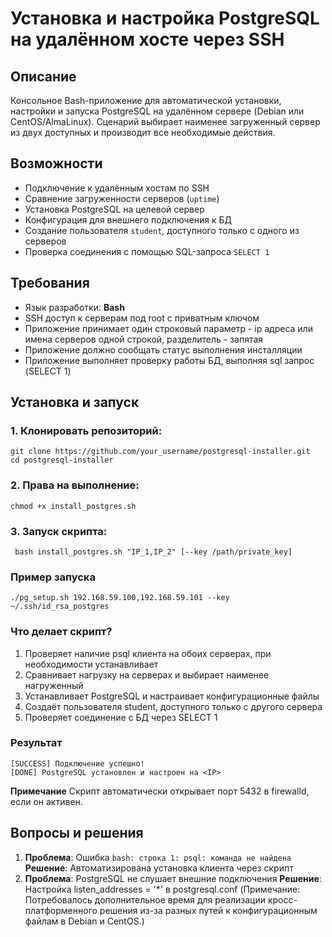 # Установка и настройка PostgreSQL на удалённом хосте через SSH

## Описание

Консольное Bash-приложение для автоматической установки, настройки и запуска PostgreSQL на удалённом сервере (Debian или CentOS/AlmaLinux). Сценарий выбирает наименее загруженный сервер из двух доступных и производит все необходимые действия.

## Возможности

- Подключение к удалённым хостам по SSH
- Сравнение загруженности серверов (`uptime`)
- Установка PostgreSQL на целевой сервер
- Конфигурация для внешнего подключения к БД
- Создание пользователя `student`, доступного только с одного из серверов
- Проверка соединения с помощью SQL-запроса `SELECT 1`

## Требования

- Язык разработки: **Bash**
- SSH доступ к серверам под root с приватным ключом
- Приложение принимает один строковый параметр - ip адреса или имена серверов одной строкой, разделитель - запятая
- Приложение должно сообщать статус выполнения инсталляции
- Приложение выполняет проверку работы БД, выполняя sql запрос (SELECT 1)

## Установка и запуск

### 1. **Клонировать репозиторий:**
```shell
git clone https://github.com/your_username/postgresql-installer.git
cd postgresql-installer
```
### 2. **Права на выполнение:**
```shell
chmod +x install_postgres.sh
```
### 3. **Запуск скрипта:**
```shell
 bash install_postgres.sh "IP_1,IP_2" [--key /path/private_key]
```
### **Пример запуска**
```shell
./pg_setup.sh 192.168.59.100,192.168.59.101 --key ~/.ssh/id_rsa_postgres
```
### **Что делает скрипт?**
1. Проверяет наличие psql клиента на обоих серверах, при необходимости устанавливает
2. Сравнивает нагрузку на серверах и выбирает наименее нагруженный
3. Устанавливает PostgreSQL и настраивает конфигурационные файлы
4. Создаёт пользователя student, доступного только с другого сервера
5. Проверяет соединение с БД через SELECT 1

### **Результат**
```shell
[SUCCESS] Подключение успешно!
[DONE] PostgreSQL установлен и настроен на <IP>
```
**Примечание**
Скрипт автоматически открывает порт 5432 в firewalld, если он активен.

## Вопросы и решения

1. **Проблема**: Ошибка `bash: строка 1: psql: команда не найдена`  
   **Решение**: Автоматизирована установка клиента через скрипт
2. **Проблема**: PostgreSQL не слушает внешние подключения
   **Решение**: Настройка listen_addresses = '*' в postgresql.conf
(Примечание: Потребовалось дополнительное время для реализации кросс-платформенного решения из-за разных путей к конфигурационным файлам в Debian и CentOS.)
